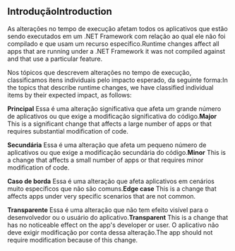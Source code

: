 ## <a name="introduction"></a><span data-ttu-id="f61f4-101">Introdução</span><span class="sxs-lookup"><span data-stu-id="f61f4-101">Introduction</span></span>
<span data-ttu-id="f61f4-102">As alterações no tempo de execução afetam todos os aplicativos que estão sendo executados em um .NET Framework com relação ao qual ele não foi compilado e que usam um recurso específico.</span><span class="sxs-lookup"><span data-stu-id="f61f4-102">Runtime changes affect all apps that are running under a .NET Framework it was not compiled against and that use a particular feature.</span></span>

<span data-ttu-id="f61f4-103">Nos tópicos que descrevem alterações no tempo de execução, classificamos itens individuais pelo impacto esperado, da seguinte forma:</span><span class="sxs-lookup"><span data-stu-id="f61f4-103">In the topics that describe runtime changes, we have classified individual items by their expected impact, as follows:</span></span>

<span data-ttu-id="f61f4-104">**Principal** Essa é uma alteração significativa que afeta um grande número de aplicativos ou que exige a modificação significativa do código.</span><span class="sxs-lookup"><span data-stu-id="f61f4-104">**Major** This is a significant change that affects a large number of apps or that requires substantial modification of code.</span></span>

<span data-ttu-id="f61f4-105">**Secundária** Essa é uma alteração que afeta um pequeno número de aplicativos ou que exige a modificação secundária do código.</span><span class="sxs-lookup"><span data-stu-id="f61f4-105">**Minor** This is a change that affects a small number of apps or that requires minor modification of code.</span></span>

<span data-ttu-id="f61f4-106">**Caso de borda** Essa é uma alteração que afeta aplicativos em cenários muito específicos que não são comuns.</span><span class="sxs-lookup"><span data-stu-id="f61f4-106">**Edge case** This is a change that affects apps under very specific scenarios that are not common.</span></span>

<span data-ttu-id="f61f4-107">**Transparente** Essa é uma alteração que não tem efeito visível para o desenvolvedor ou o usuário do aplicativo.</span><span class="sxs-lookup"><span data-stu-id="f61f4-107">**Transparent** This is a change that has no noticeable effect on the app's developer or user.</span></span> <span data-ttu-id="f61f4-108">O aplicativo não deve exigir modificação por conta dessa alteração.</span><span class="sxs-lookup"><span data-stu-id="f61f4-108">The app should not require modification because of this change.</span></span>
